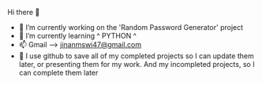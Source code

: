 Hi there 👋

- 🔭 I’m currently working on the 'Random Password Generator' project
- 🌱 I’m currently learning ^ PYTHON ^
- 📫 Gmail --> jinanmswi47@gmail.com
- 👀 I use github to save all of my completed projects so I can update them later, or presenting them for my work. And my incompleted projects, so I can complete them later 
